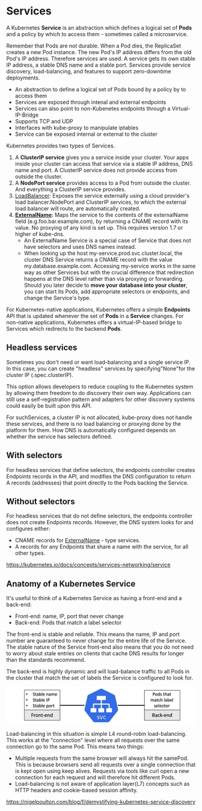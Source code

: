 # Services

A Kubernetes **Service** is an abstraction which defines a logical set of **Pods** and a policy by which to access them - sometimes called a microservice.

Remember that Pods are not durable. When a Pod dies, the ReplicaSet creates a new Pod instance. The new Pod's IP address differs from the old Pod's IP address. Therefore services are used. A service gets its own stable IP address, a stable DNS name and a stable port. Services provide service discovery, load-balancing, and features to support zero-downtime deployments.

- An abstraction to define a logical set of Pods bound by a policy by to access them
- Services are exposed through intenal and external endpoints
- Services can also point to non-Kubenetes endpoints through a Virtual-IP-Bridge
- Supports TCP and UDP
- Interfaces with kube-proxy to manipulate iptables
- Service can be exposed internal or external to the cluster

Kubernetes provides two types of Services.

1. A **ClusterIP service** gives you a service inside your cluster. Your apps inside your cluster can access that service via a stable IP address, DNS name and port. A ClusterIP service does not provide access from outside the cluster.
2. A **NodePort service** provides access to a Pod from outside the cluster. And everything a ClusterIP service provides.
3. [LoadBalancer](https://kubernetes.io/docs/concepts/services-networking/#loadbalancer): Exposes the service externally using a cloud provider's load balancer.NodePort and ClusterIP services, to which the external load balancer will route, are automatically created.
4. **[ExternalName](https://kubernetes.io/docs/concepts/services-networking/#externalname):** Maps the service to the contents of the externalName field (e.g.foo.bar.example.com), by returning a CNAME record with its value. No proxying of any kind is set up. This requires version 1.7 or higher of kube-dns.
    - An ExternalName Service is a special case of Service that does not have selectors and uses DNS names instead.
    - When looking up the host my-service.prod.svc.cluster.local, the cluster DNS Service returns a CNAME record with the value my.database.example.com. Accessing my-service works in the same way as other Services but with the crucial difference that redirection happens at the DNS level rather than via proxying or forwarding. Should you later decide to **move your database into your cluster**, you can start its Pods, add appropriate selectors or endpoints, and change the Service's type.

For Kubernetes-native applications, Kubernetes offers a simple **Endpoints** API that is updated whenever the set of **Pods** in a **Service** changes. For non-native applications, Kubernetes offers a virtual-IP-based bridge to Services which redirects to the backend **Pods**.

## Headless services

Sometimes you don't need or want load-balancing and a single service IP. In this case, you can create "headless" services by specifying"None"for the cluster IP (.spec.clusterIP).

This option allows developers to reduce coupling to the Kubernetes system by allowing them freedom to do discovery their own way. Applications can still use a self-registration pattern and adapters for other discovery systems could easily be built upon this API.

For suchServices, a cluster IP is not allocated, kube-proxy does not handle these services, and there is no load balancing or proxying done by the platform for them. How DNS is automatically configured depends on whether the service has selectors defined.

## With selectors

For headless services that define selectors, the endpoints controller creates Endpoints records in the API, and modifies the DNS configuration to return A records (addresses) that point directly to the Pods backing the Service.

## Without selectors

For headless services that do not define selectors, the endpoints controller does not create Endpoints records. However, the DNS system looks for and configures either:

- CNAME records for [ExternalName](https://kubernetes.io/docs/concepts/services-networking/service/#externalname) - type services.
- A records for any Endpoints that share a name with the service, for all other types.

https://kubernetes.io/docs/concepts/services-networking/service

## Anatomy of a Kubernetes Service

It's useful to think of a Kubernetes Service as having a front-end and a back-end:

- Front-end: name, IP, port that never change
- Back-end: Pods that match a label selector

The front-end is stable and reliable. This means the name, IP and port number are guaranteed to never change for the entire life of the Service. The stable nature of the Service front-end also means that you do not need to worry about stale entries on clients that cache DNS results for longer than the standards recommend.

The back-end is highly dynamic and will load-balance traffic to all Pods in the cluster that match the set of labels the Service is configured to look for.

![image](../../../media/DevOps-Kubernetes-Services-image1.jpg)

Load-balancing in this situation is simple L4 round-robin load-balancing. This works at the "connection" level where all requests over the same connection go to the same Pod. This means two things:

- Multiple requests from the same browser will always hit the samePod. This is because browsers send all requests over a single connection that is kept open using keep alives. Requests via tools like curl open a new connection for each request and will therefore hit different Pods.
- Load-balancing is not aware of application layer(L7) concepts such as HTTP headers and cookie-based session affinity.

https://nigelpoulton.com/blog/f/demystifying-kubernetes-service-discovery
